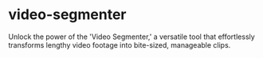 # video-segmenter
Unlock the power of the 'Video Segmenter,' a versatile tool that effortlessly transforms lengthy video footage into bite-sized, manageable clips. 
